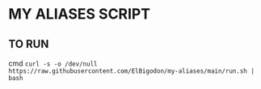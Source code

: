 # MY ALIASES SCRIPT

## TO RUN
cmd `curl -s -o /dev/null https://raw.githubusercontent.com/ElBigodon/my-aliases/main/run.sh | bash`